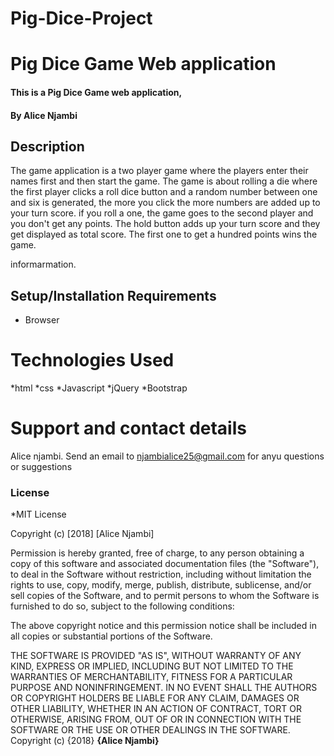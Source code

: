 # Pig-Dice-Project
# Pig Dice Game Web application
#### This is a Pig Dice Game web application, 
#### By **Alice Njambi**
## Description
The game application is a two player game where the players enter their names first and then start the game. 
The game is about rolling a die where the first player clicks a roll dice button and a random number between one and six is generated,
the more you click the more numbers are added up to your turn score. if you roll a one, the game goes to the second player and you don't
get any points. The hold button adds up your turn score and they get displayed as total score. The first one to get a hundred points
wins the game.

informarmation.
## Setup/Installation Requirements
* Browser
# Technologies Used
*html
*css
*Javascript
*jQuery
*Bootstrap

# Support and contact details
Alice njambi.
Send an email to njambialice25@gmail.com for anyu questions or suggestions
### License
*MIT License

Copyright (c) [2018] [Alice Njambi]

Permission is hereby granted, free of charge, to any person obtaining a copy
of this software and associated documentation files (the "Software"), to deal
in the Software without restriction, including without limitation the rights
to use, copy, modify, merge, publish, distribute, sublicense, and/or sell
copies of the Software, and to permit persons to whom the Software is
furnished to do so, subject to the following conditions:

The above copyright notice and this permission notice shall be included in all
copies or substantial portions of the Software.

THE SOFTWARE IS PROVIDED "AS IS", WITHOUT WARRANTY OF ANY KIND, EXPRESS OR
IMPLIED, INCLUDING BUT NOT LIMITED TO THE WARRANTIES OF MERCHANTABILITY,
FITNESS FOR A PARTICULAR PURPOSE AND NONINFRINGEMENT. IN NO EVENT SHALL THE
AUTHORS OR COPYRIGHT HOLDERS BE LIABLE FOR ANY CLAIM, DAMAGES OR OTHER
LIABILITY, WHETHER IN AN ACTION OF CONTRACT, TORT OR OTHERWISE, ARISING FROM,
OUT OF OR IN CONNECTION WITH THE SOFTWARE OR THE USE OR OTHER DEALINGS IN THE
SOFTWARE.
Copyright (c) {2018} **{Alice Njambi}**
